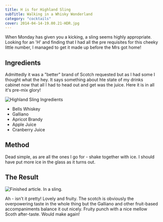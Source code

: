 ```yaml
---
title: H is for Highland Sling
subTitle: Walking in a Whisky Wonderland
category: "cocktails"
cover: 2014-04-14-19.00.21-HDR.jpg
---
```


When Monday has given you a kicking, a sling seems highly appropriate. Looking for an 'H' and finding that I had all the pre requisites for this cheeky little number, I managed to get it made up before the Mrs got home!

## Ingredients

Admittedly it was a "better" brand of Scotch requested but as I had some I thought what the hey. It says something about hte state of my drinks cabinet now that all I had to head out and get was the juice.
Here it is in all it's pre-mix glory!

![Highland Sling Ingredients](/images/uploads/2014/04/2014-04-14-19.00.21-HDR.jpg "Highland Sling Ingredients")

* Bells Whiskey
* Galliano
* Apricot Brandy
* Apple Juice
* Cranberry Juice

## Method

Dead simple, as are all the ones I go for - shake together with ice. I should have put more ice in the glass as it turns out.

## The Result

![Finished article. In a sling.](/images/uploads/2014/04/2014-04-14-19.11.25-HDR.jpg "Finished  article - in a Sling")

Ah - isn't it pretty! Lovely and fruity. The scotch is obviously the overpowering taste in the whole thing but the Galliano and other fruit-based accompaniments balance it out nicely. Fruity punch with a nice mellow Scoth after-taste. Would make again!
